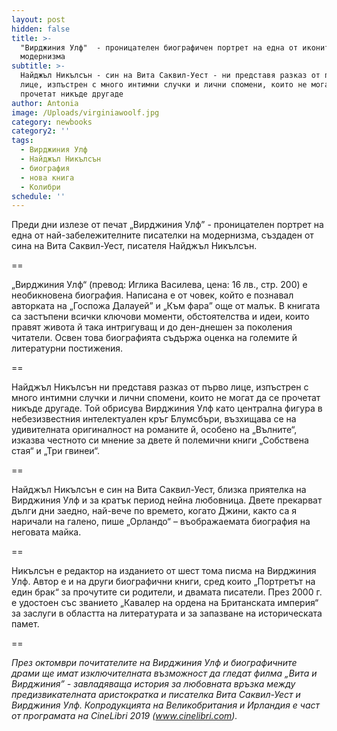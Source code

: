 ```yaml
---
layout: post
hidden: false
title: >-
  "Вирджиния Улф"  - проницателен биографичен портрет на една от иконите на
  модернизма
subtitle: >-
  Найджъл Никълсън - син на Вита Саквил-Уест - ни представя разказ от първо
  лице, изпъстрен с много интимни случки и лични спомени, които не могат да се
  прочетат никъде другаде
author: Antonia
image: /Uploads/virginiawoolf.jpg
category: newbooks
category2: ''
tags:
  - Вирджиния Улф
  - Найджъл Никълсън
  - биография
  - нова книга
  - Колибри
schedule: ''
---
```

Преди дни излезе от печат „Вирджиния Улф”  - проницателен портрет на една от най-забележителните писателки на модернизма, създаден от сина на Вита Саквил-Уест, писателя Найджъл Никълсън.

\==

„Вирджиния Улф“ (превод: Иглика Василева, цена: 16 лв., стр. 200)  е необикновена биография. Написана е от човек, който е познавал авторката на „Госпожа Далауей” и „Към фара” още от малък. В книгата са застъпени всички ключови моменти, обстоятелства и идеи, които правят живота й така интригуващ и до ден-днешен за поколения читатели. Освен това биографията съдържа оценка на големите й литературни постижения. 

\==

Найджъл Никълсън ни представя разказ от първо лице, изпъстрен с много интимни случки и лични спомени, които не могат да се прочетат никъде другаде. Той обрисува Вирджиния Улф като централна фигура в небезизвестния интелектуален кръг Блумсбъри, възхищава се на удивителната оригиналност на романите й, особено на „Вълните“, изказва честното си мнение за двете й полемични книги „Собствена стая“ и „Три гвинеи“.

\==

Найджъл Никълсън е син на Вита Саквил-Уест, близка приятелка на Вирджиния Улф и за кратък период нейна любовница. Двете прекарват дълги дни заедно, най-вече по времето, когато Джини, както са я наричали на галено, пише „Орландо“ – въображаемата биография на неговата майка. 

\==

Никълсън е редактор на изданието от шест тома писма на Вирджиния Улф. Автор е и на други биографични книги, сред които „Портретът на един брак“ за прочутите си родители, и двамата писатели. През 2000 г. е удостоен със званието „Кавалер на ордена на Британската империя“ за заслуги в областта на литературата и за запазване на историческата памет.

\==

_През октомври почитателите на Вирджиния Улф и биографичните драми ще имат изключителната възможност да гледат филма „Вита и Вирджиния” - завладяваща история за любовната връзка между предизвикателната аристократка и писателка Вита Саквил-Уест и Вирджиния Улф. Копродукцията на Великобритания и Ирландия е част от програмата на CineLibri 2019 (www.cinelibri.com)._
